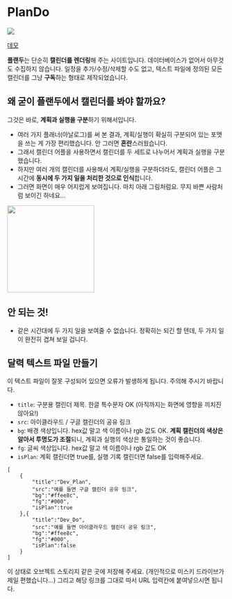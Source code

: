 # PlanDo

![](https://bucket.peacht.art/misskey/1fb28047-16a8-488e-999a-79203c6354e3.webp)

[데모](https://82.peacht.art/)

**플랜두**는 단순히 **캘린더를 렌더링**해 주는 사이트입니다. 데이터베이스가 없어서 아무것도 수집하지 않습니다. 일정을 추가/수정/삭제할 수도 없고, 텍스트 파일에 정의된 모든 캘린더를 그냥 **구독**하는 형태로 제작되었습니다.

## 왜 굳이 플랜두에서 캘린더를 봐야 할까요?

그것은 바로, **계획과 실행을 구분**하기 위해서입니다.

* 여러 가지 플래너(아날로그)를 써 본 결과, 계획/실행이 확실히 구분되어 있는 포맷을 쓰는 게 가장 편리했습니다. 안 그러면 **혼란**스러웠습니다.
* 그래서 캘린더 어플을 사용하면서 캘린더를 두 세트로 나누어서 계획과 실행을 구분했습니다.
* 하지만 여러 개의 캘린더를 사용해서 계획/실행을 구분하더라도, 캘린더 어플은 그 시간에 **동시에 두 가지 일을 처리한 것으로 인식**합니다.
* 그러면 화면이 매우 어지럽게 보여집니다. 마치 아래 그림처럼요. 무지 바쁜 사람처럼 보이긴 하네요...

<img src="https://bucket.peacht.art/misskey/497760ec-4407-42ca-b709-2de2210ae509.webp" width="200px">

## 안 되는 것!

* 같은 시간대에 두 가지 일을 보여줄 수 없습니다. 정확히는 되긴 할 텐데, 두 가지 일이 완전히 겹쳐 보일 겁니다.

## 달력 텍스트 파일 만들기

이 텍스트 파일이 잘못 구성되어 있으면 오류가 발생하게 됩니다. 주의해 주시기 바랍니다.

* `title`: 구분용 캘린더 제목. 한글 특수문자 OK (아직까지는 화면에 영향을 끼치진 않아요!)
* `src`: 아이클라우드 / 구글 캘린더의 공유 링크
* `bg`: 배경 색상입니다. hex값 말고 색 이름이나 rgb 값도 OK. **계획 캘린더의 색상은 알아서 투명도가 조절**되니, 계획과 실행의 색상은 통일하는 것이 좋습니다.
* `fg`: 글씨 색상입니다. hex값 말고 색 이름이나 rgb 값도 OK
* `isPlan`: 계획 캘린더면 true를, 실행 기록 캘린더면 false를 입력해주세요.

```
[
    {
        "title":"Dev_Plan",
        "src":"예를 들면 구글 캘린더 공유 링크",
        "bg":"#ffee8c",
        "fg":"#000",
        "isPlan":true
    },{
        "title":"Dev_Do",
        "src":"예를 들면 아이클라우드 캘린더 공유 링크", 
        "bg":"#ffee8c", 
        "fg":"#000", 
        "isPlan":false
    }
]
```

이 상태로 오브젝트 스토리지 같은 곳에 저장해 주세요. (개인적으로 미스키 드라이브가 제일 편했습니다...) 그리고 해당 링크를 그대로 따서 URL 입력칸에 붙여넣으시면 됩니다.
